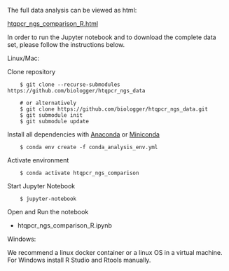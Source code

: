 
The full data analysis can be viewed as html:

[htqpcr_ngs_comparison_R.html](https://biologger.github.io/htqpcr_ngs_data/htqpcr_ngs_comparison_R.html)

In order to run the Jupyter notebook and to download the complete data set, please follow the instructions below.

Linux/Mac:

Clone repository

		$ git clone --recurse-submodules https://github.com/biologger/htqpcr_ngs_data

		# or alternatively
		$ git clone https://github.com/biologger/htqpcr_ngs_data.git
		$ git submodule init
		$ git submodule update


Install all dependencies with [Anaconda](https://www.anaconda.com/) or [Miniconda](https://docs.conda.io/en/latest/miniconda.html)

		$ conda env create -f conda_analysis_env.yml

Activate environment

		$ conda activate htqpcr_ngs_comparison

Start Jupyter Notebook

		$ jupyter-notebook

Open and Run the notebook

* htqpcr_ngs_comparison_R.ipynb

Windows:

We recommend a linux docker container or a linux OS in a virtual machine.
For Windows install R Studio and Rtools manually.
